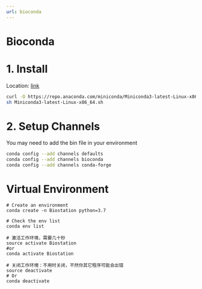 ```yaml
---
url: bioconda
---
```


# Bioconda

# 1. Install
Location: [link](https://bioconda.github.io/user/install.html)
```bash
curl -O https://repo.anaconda.com/miniconda/Miniconda3-latest-Linux-x86_64.sh
sh Miniconda3-latest-Linux-x86_64.sh
```

# 2. Setup Channels
You may need to add the bin file in your environment
```bash
conda config --add channels defaults
conda config --add channels bioconda
conda config --add channels conda-forge
```


# Virtual Environment
```
# Create an environment
conda create -n Biostation python=3.7

# Check the env list
conda env list

# 激活工作环境，需要几十秒
source activate Biostation
#or
conda activate Biostation

# 关闭工作环境：不用时关闭，不然你其它程序可能会出错
source deactivate
# Or
conda deactivate
```
